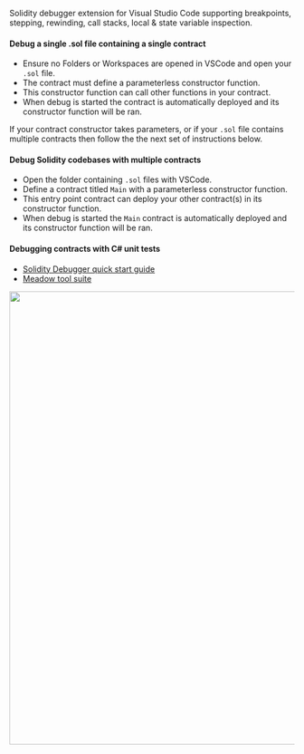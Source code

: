 Solidity debugger extension for Visual Studio Code supporting breakpoints, stepping, rewinding, call stacks, local & state variable inspection.

#### Debug a single .sol file containing a single contract

* Ensure no Folders or Workspaces are opened in VSCode and open your `.sol` file.
* The contract must define a parameterless constructor function.
* This constructor function can call other functions in your contract.
* When debug is started the contract is automatically deployed and its constructor function will be ran.

If your contract constructor takes parameters, or if your `.sol` file contains multiple contracts then follow the the next set of instructions below.

#### Debug Solidity codebases with multiple contracts

* Open the folder containing `.sol` files with VSCode.
* Define a contract titled `Main` with a parameterless constructor function.
* This entry point contract can deploy your other contract(s) in its constructor function.
* When debug is started the `Main` contract is automatically deployed and its constructor function will be ran.

#### Debugging contracts with C# unit tests

* [Solidity Debugger quick start guide](https://github.com/MeadowSuite/Meadow/wiki/Using-the-VSCode-Solidity-Debugger)
* [Meadow tool suite](https://github.com/MeadowSuite/Meadow)

<img src="https://github.com/MeadowSuite/Meadow/raw/master/images/screenshot3.png?raw=true" width="800" />


